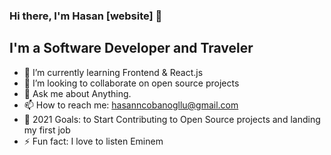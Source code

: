 ### Hi there, I'm Hasan [website] 👋


## I'm a Software Developer and Traveler

- 🌱 I’m currently learning Frontend & React.js
- 👯 I’m looking to collaborate on open source projects
- 💬 Ask me about Anything.
- 📫 How to reach me: hasanncobanogllu@gmail.com
- 🥅 2021 Goals: to Start Contributing to Open Source projects and landing my first job
- ⚡ Fun fact: I love to listen Eminem
